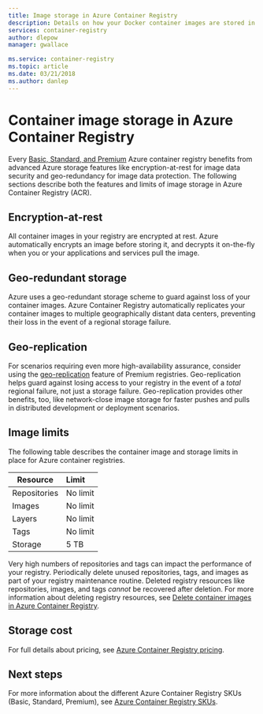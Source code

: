 ```yaml
---
title: Image storage in Azure Container Registry
description: Details on how your Docker container images are stored in Azure Container Registry, including security, redundancy, and capacity.
services: container-registry
author: dlepow
manager: gwallace

ms.service: container-registry
ms.topic: article
ms.date: 03/21/2018
ms.author: danlep
---
```


# Container image storage in Azure Container Registry

Every [Basic, Standard, and Premium](container-registry-skus.md) Azure container registry benefits from advanced Azure storage features like encryption-at-rest for image data security and geo-redundancy for image data protection. The following sections describe both the features and limits of image storage in Azure Container Registry (ACR).

## Encryption-at-rest

All container images in your registry are encrypted at rest. Azure automatically encrypts an image before storing it, and decrypts it on-the-fly when you or your applications and services pull the image.

## Geo-redundant storage

Azure uses a geo-redundant storage scheme to guard against loss of your container images. Azure Container Registry automatically replicates your container images to multiple geographically distant data centers, preventing their loss in the event of a regional storage failure.

## Geo-replication

For scenarios requiring even more high-availability assurance, consider using the [geo-replication](container-registry-geo-replication.md) feature of Premium registries. Geo-replication helps guard against losing access to your registry in the event of a *total* regional failure, not just a storage failure. Geo-replication provides other benefits, too, like network-close image storage for faster pushes and pulls in distributed development or deployment scenarios.

## Image limits

The following table describes the container image and storage limits in place for Azure container registries.

| Resource | Limit |
| -------- | :---- |
| Repositories | No limit |
| Images | No limit |
| Layers | No limit |
| Tags | No limit|
| Storage | 5 TB |

Very high numbers of repositories and tags can impact the performance of your registry. Periodically delete unused repositories, tags, and images as part of your registry maintenance routine. Deleted registry resources like repositories, images, and tags *cannot* be recovered after deletion. For more information about deleting registry resources, see [Delete container images in Azure Container Registry](container-registry-delete.md).

## Storage cost

For full details about pricing, see [Azure Container Registry pricing][pricing].

## Next steps

For more information about the different Azure Container Registry SKUs (Basic, Standard, Premium), see [Azure Container Registry SKUs](container-registry-skus.md).

<!-- IMAGES -->

<!-- LINKS - External -->
[portal]: https://portal.azure.com
[pricing]: https://aka.ms/acr/pricing

<!-- LINKS - Internal -->
